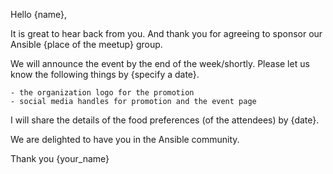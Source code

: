 Hello {name},

It is great to hear back from you. And thank you for agreeing to sponsor our Ansible {place of the meetup} group.

We will announce the event by the end of the week/shortly. Please let us know the following things by {specify a date}.

    - the organization logo for the promotion
    - social media handles for promotion and the event page

I will share the details of the food preferences (of the attendees) by {date}.

We are delighted to have you in the Ansible community.

Thank you
{your_name}
